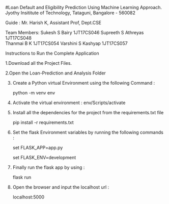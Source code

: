 #Loan Default and Eligibility Prediction Using Machine Learning Approach.
Jyothy Insititute of Technology, Tataguni, Bangalore - 560082

Guide : Mr. Harish K,  Assistant Prof, Dept.CSE

Team Members: Sukesh S Bairy      1JT17CS046
	      Supreeth S Athreyas 1JT17CS048	
	      Thanmai B K         1JT17CS054
              Varshini S Kashyap  1JT17CS057
            


Instructions to Run the Complete Application


1.Download all the Project Files.

2.Open the Loan-Prediction and Analysis Folder

3. Create a Python virtual Environment using the following Command : 
  
   python -m venv env

4. Activate the virtual environment : env/Scripts/activate

5. Install all the dependencies for the project from the requirements.txt file 
	
	pip install -r requirements.txt

6. Set the flask Environment variables by running the following commands :
 
	set FLASK_APP=app.py
	
	set FLASK_ENV=development

7. Finally run the flask app by using :

	flask run

8. Open the browser and input the localhost url :
	
	localhost:5000
